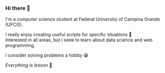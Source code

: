 ### Hi there 👋

I'm a computer science student at Federal University of Campina Grande (UFCG).  

I really enjoy creating useful scripts for specific situations :rofl:  
Interested in all areas, but I seek to learn about data science and web programming.

I consider solving problems a hobby :grin:

*Everything is lesson* :rocket:
